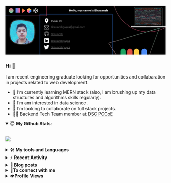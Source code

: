 ![](https://github.com/bhavansh/bhavansh/blob/master/profile.jpg) <!-- .element height="30%" width="30%" -->


### Hi 👋
I am recent engineering graduate looking for opportunities and collabaration in projects related to web development.
- 🔭 I’m currently learning MERN stack (also, I am brushing up my data structures and algorithms skills regularly).
- 🌱 I’m am interested in data science.
- 🤝 I’m looking to collaborate on full stack projects. 
- 🦸‍♂️ Backend Tech Team member at [DSC PCCoE](https://github.com/dscpccoe)


<details open>
 <summary> 😇 <b>My Github Stats</b>: </summary>

<br>

<p align>
  <img src = "https://github-readme-stats.vercel.app/api?username=bhavansh&show_icons=true&theme=dark">
 
</p>

</details>


<details>
<summary>🛠️ <b>My tools and Languages</b></summary>

<br>


<p>
<img align="left" alt="Visual Studio Code" width="30px" src="https://raw.githubusercontent.com/github/explore/80688e429a7d4ef2fca1e82350fe8e3517d3494d/topics/visual-studio-code/visual-studio-code.png" />
<img align="left" alt="HTML5" width="30px" src="https://raw.githubusercontent.com/github/explore/80688e429a7d4ef2fca1e82350fe8e3517d3494d/topics/html/html.png" />
<img align="left" alt="CSS3" width="30px" src="https://raw.githubusercontent.com/github/explore/80688e429a7d4ef2fca1e82350fe8e3517d3494d/topics/css/css.png" />
<img align="left" alt="Sass" width="30px" src="https://raw.githubusercontent.com/github/explore/80688e429a7d4ef2fca1e82350fe8e3517d3494d/topics/sass/sass.png" />
<img align="left" alt="JavaScript" width="30px" src="https://raw.githubusercontent.com/github/explore/80688e429a7d4ef2fca1e82350fe8e3517d3494d/topics/javascript/javascript.png" />
<img align="left" alt="React" width="30px" src="https://raw.githubusercontent.com/github/explore/80688e429a7d4ef2fca1e82350fe8e3517d3494d/topics/react/react.png" />
<img align="left" alt="Node.js" width="30px" src="https://raw.githubusercontent.com/github/explore/80688e429a7d4ef2fca1e82350fe8e3517d3494d/topics/nodejs/nodejs.png" />
<img align="left" alt="MongoDB" width="30px" src="https://raw.githubusercontent.com/github/explore/80688e429a7d4ef2fca1e82350fe8e3517d3494d/topics/mongodb/mongodb.png" />
<img align="left" alt="Git" width="30px" src="https://raw.githubusercontent.com/github/explore/80688e429a7d4ef2fca1e82350fe8e3517d3494d/topics/git/git.png" />
<img align="left" alt="GitHub" width="30px" src="https://raw.githubusercontent.com/github/explore/78df643247d429f6cc873026c0622819ad797942/topics/github/github.png" />



</p>


<br /><br />
  
[![Top Langs](https://github-readme-stats.vercel.app/api/top-langs/?username=bhavansh&layout=compact)](https://github.com/bhavansh/github-readme-stats)



</details>

<details>
<summary>⚡<b> Recent Activity </b></summary>

<!--START_SECTION:activity-->
1. 🗣 Commented on [#23](https://github.com/devscollab/devscollab.github.io/issues/23) in [devscollab/devscollab.github.io](https://github.com/devscollab/devscollab.github.io)
2. 🗣 Commented on [#49](https://github.com/devscollab/devscollab.github.io/issues/49) in [devscollab/devscollab.github.io](https://github.com/devscollab/devscollab.github.io)
3. 💪 Opened PR [#49](https://github.com/devscollab/devscollab.github.io/pull/49) in [devscollab/devscollab.github.io](https://github.com/devscollab/devscollab.github.io)
4. 🗣 Commented on [#25](https://github.com/devscollab/devscollab.github.io/issues/25) in [devscollab/devscollab.github.io](https://github.com/devscollab/devscollab.github.io)
5. 🗣 Commented on [#25](https://github.com/devscollab/devscollab.github.io/issues/25) in [devscollab/devscollab.github.io](https://github.com/devscollab/devscollab.github.io)
<!--END_SECTION:activity-->


</details>


<details>
<summary>📖<b> Blog posts </b></summary>

<!-- BLOG-POST-LIST:START -->
- [People and Economy Post Covid-19](https://medium.com/@bhavansh/people-and-economy-post-covid-19-1bf425be8317?source=rss-20d5606e644------2)
<!-- BLOG-POST-LIST:END -->


</details>
<details>
<summary>🤝<b>To connect with me</b></summary>


<p>

[<img src="https://img.shields.io/badge/twitter-%231DA1F2.svg?&style=for-the-badge&logo=twitter&logoColor=white" />](https://twitter.com/bhavanshgupta) [<img src="https://img.shields.io/badge/medium-%2312100E.svg?&style=for-the-badge&logo=medium&logoColor=white" />](https://medium.com/@bhavanshmgupta)  [<img src="https://img.shields.io/badge/linkedin-%230077B5.svg?&style=for-the-badge&logo=linkedin&logoColor=white" />](https://www.linkedin.com/in/bhavanshgupta/) [<img src = "https://img.shields.io/badge/instagram-%23E4405F.svg?&style=for-the-badge&logo=instagram&logoColor=white">](https://www.instagram.com/bhavanshgupta/) [<img src = "https://img.shields.io/badge/facebook-%231877F2.svg?&style=for-the-badge&logo=facebook&logoColor=white">](https://www.facebook.com/bhavansh.gupta)

</p>

</details>

<details>
<summary>👁️<b>Profile Views</b></summary>
<br>
<p align="left"> <img src="https://komarev.com/ghpvc/?username=bhavansh" alt="bhavansh" /> </p>

</details>
